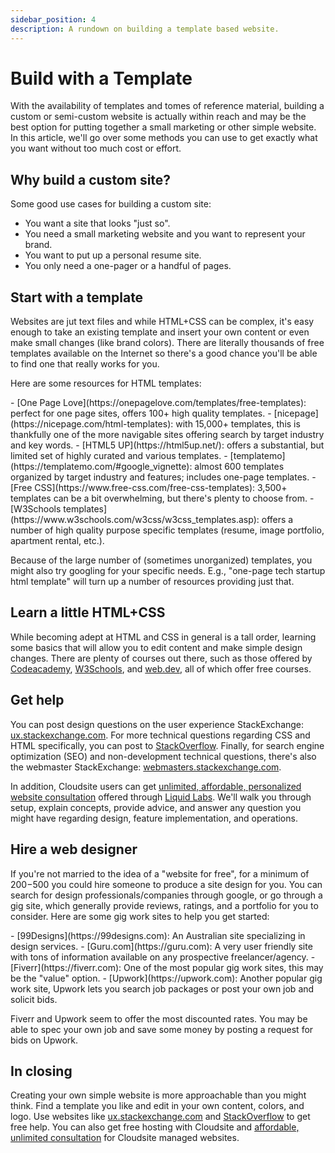 ```yaml
---
sidebar_position: 4
description: A rundown on building a template based website.
---
```

# Build with a Template

With the availability of templates and tomes of reference material, building a custom or semi-custom website is actually within reach and may be the best option for putting together a small marketing or other simple website. In this article, we'll go over some methods you can use to get exactly what you want without too much cost or effort.

## Why build a custom site?

Some good use cases for building a custom site:
- You want a site that looks "just so".
- You need a small marketing website and you want to represent your brand.
- You want to put up a personal resume site.
- You only need a one-pager or a handful of pages.

## Start with a template

Websites are jut text files and while HTML+CSS can be complex, it's easy enough to take an existing template and insert your own content or even make small changes (like brand colors). There are literally thousands of free templates available on the Internet so there's a good chance you'll be able to find one that really works for you.

Here are some resources for HTML templates:
<div class="flow-list">
- [One Page Love](https://onepagelove.com/templates/free-templates): perfect for one page sites, offers 100+ high quality templates.
- [nicepage](https://nicepage.com/html-templates): with 15,000+ templates, this is thankfully one of the more navigable sites offering search by target industry and key words.
- [HTML5 UP](https://html5up.net/): offers a substantial, but limited set of highly curated and various templates.
- [templatemo](https://templatemo.com/#google_vignette): almost 600 templates organized by target industry and features; includes one-page templates.
- [Free CSS](https://www.free-css.com/free-css-templates): 3,500+ templates can be a bit overwhelming, but there's plenty to choose from.
- [W3Schools templates](https://www.w3schools.com/w3css/w3css_templates.asp): offers a number of high quality purpose specific templates (resume, image portfolio, apartment rental, etc.).
</div>

Because of the large number of (sometimes unorganized) templates, you might also try googling for your specific needs. E.g., "one-page tech startup html template" will turn up a number of resources providing just that.

## Learn a little HTML+CSS

While becoming adept at HTML and CSS in general is a tall order, learning some basics that will allow you to edit content and make simple design changes. There are plenty of courses out there, such as those offered by [Codeacademy](https://www.codecademy.com/learn/learn-html), [W3Schools](https://www.w3schools.com/html/), and [web.dev](https://web.dev/learn/html), all of which offer free courses.

## Get help

You can post design questions on the user experience StackExchange: [ux.stackexchange.com](https://ux.stackexchange.com/). For more technical questions regarding CSS and HTML specifically, you can post to [StackOverflow](https://stackoverflow.com). Finally, for search engine optimization (SEO) and non-development technical questions, there's also the webmaster StackExchange: [webmasters.stackexchange.com](https://webmasters.stackexchange.com).

In addition, Cloudsite users can get [unlimited, affordable, personalized website consultation](/support#unlimited-website-consultation) offered through [Liquid Labs](https://liquid-labs.com). We'll walk you through setup, explain concepts, provide advice, and answer any question you might have regarding design, feature implementation, and operations.

## Hire a web designer

If you're not married to the idea of a "website for free", for a minimum of $200-$500 you could hire someone to produce a site design for you. You can search for design professionals/companies through google, or go through a gig site, which generally provide reviews, ratings, and a portfolio for you to consider. Here are some gig work sites to help you get started:
<div class="flow-list">
- [99Designs](https://99designs.com): An Australian site specializing in design services.
- [Guru.com](https://guru.com): A very user friendly site with tons of information available on any prospective freelancer/agency.
- [Fiverr](https://fiverr.com): One of the most popular gig work sites, this may be the "value" option.
- [Upwork](https://upwork.com): Another popular gig work site, Upwork lets you search job packages or post your own job and solicit bids.
</div>

Fiverr and Upwork seem to offer the most discounted rates. You may be able to spec your own job and save some money by posting a request for bids on Upwork.

## In closing

Creating your own simple website is more approachable than you might think. Find a template you like and edit in your own content, colors, and logo. Use websites like [ux.stackexchange.com](https://ux.stackexchange.com) and [StackOverflow](https://stackoverflow.com) to get free help. You can also get free hosting with Cloudsite and [affordable, unlimited consultation](/support#unlimited-website-consultation) for Cloudsite managed websites.